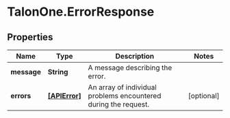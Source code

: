 # TalonOne.ErrorResponse

## Properties

Name | Type | Description | Notes
------------ | ------------- | ------------- | -------------
**message** | **String** | A message describing the error. | 
**errors** | [**[APIError]**](APIError.md) | An array of individual problems encountered during the request. | [optional] 



